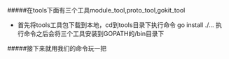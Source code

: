 #####在tools下面有三个工具module_tool,proto_tool,gokit_tool
* 首先将tools工具包下载到本地，cd到tools目录下执行命令 go install ./...
  执行命令之后会将三个工具安装到GOPATH的/bin目录下
 
 #####接下来就用我们的命令玩一把
 